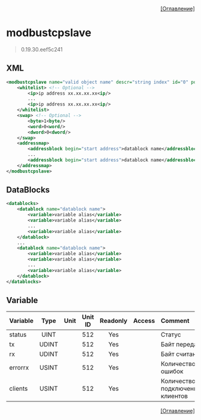 <p align='right'><a href='index.html'>[Оглавление]</a></p>

# modbustcpslave
> 0.19.30.eef5c241
## XML
````xml
<modbustcpslave name="valid object name" descr="string index" id="0" port="502" count_error="3" security="0" maxclient="8" >
	<whitelist> <!-- Optional -->
		<ip>ip address xx.xx.xx.xx<ip/>
		...
		<ip>ip address xx.xx.xx.xx<ip/>
	</whitelist>
	<swap> <!-- Optional -->
		<byte>1<byte/>
		<word>0<word/>
		<dword>0<dword/>
	</swap>
	<addressmap>
		<addressblock begin="start address">datablock name</addressblock>
		...
		<addressblock begin="start address">datablock name</addressblock>
	</addressmap>
</modbustcpslave>
````
## DataBlocks
````xml
<datablocks>
	<datablock name="datablock name">
		<variable>variable alias</variable>
		<variable>variable alias</variable>
		...
		<variable>variable alias</variable>
	</datablock>
	...
	<datablock name="datablock name">
		<variable>variable alias</variable>
		<variable>variable alias</variable>
		...
		<variable>variable alias</variable>
	</datablock>
</datablocks>
````

## Variable
Variable | Type | Unit | Unit ID | Readonly | Access | Comment
:-- |:--:|:--:|:--:|:--:|:-- |:--
status | UINT |  | 512 | Yes |   | Статус
tx | UDINT |  | 512 | Yes |   | Байт передано
rx | UDINT |  | 512 | Yes |   | Байт считано
errorrx | USINT |  | 512 | Yes |   | Количество ошибок
clients | USINT |  | 512 | Yes |   | Количество подключенных клиентов



[^mutable]: Если объект не привязан к модулю ввода-вывода, то данная переменная будет записываемой.


<p align='right'><a href='index.html'>[Оглавление]</a></p>

